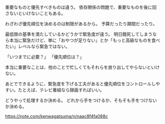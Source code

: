 重要なものと優先すべきものは違う。
依存関係の問題で、重要なものを後に回さないといけないこともある。

わざわざ優先順位を決めるのは制限があるから。
予算だったり期間だったり。

最低限の基準を満たしているかどうかで緊急度が違う。
明日餓死してしまうなら本当に緊急だけど、単に「おやつが足りない」とか「もっと高級なものを食べたい」レベルなら緊急ではない。

「いつまでに必要？」
「優先順位は？」

本当に重要なことは、他のことで忙しくてもそれらを放り出してやらないといけない。

あとでできるように、緊急度を下げる工夫があると優先順位をコントロールしやすい。たとえば、テレビ番組なら録画すればいい。

どうやって処理するか決める。
どれから手をつけるか、そもそも手をつけないか決める。

https://note.com/kenwagatsuma/n/naac8f4fa088c
